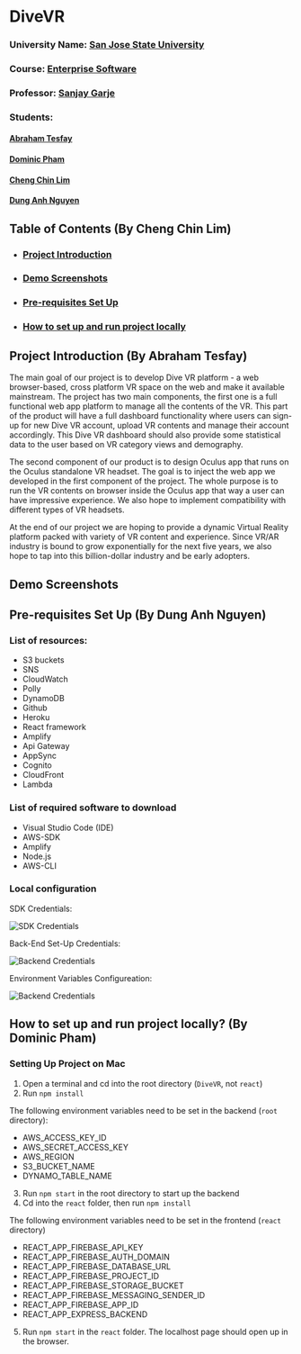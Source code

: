 # DiveVR

### University Name: [San Jose State University](http://www.sjsu.edu/)
### Course: [Enterprise Software](http://info.sjsu.edu/web-dbgen/catalog/courses/CMPE172.html)
### Professor: [Sanjay Garje](https://www.linkedin.com/in/sanjaygarje/)

### Students:
#### [Abraham Tesfay](https://www.linkedin.com/in/abraham-tesfay/)
#### [Dominic Pham](https://www.linkedin.com/in/dominic-pham-849638153/)
#### [Cheng Chin Lim](https://www.linkedin.com/in/cheng-chin-lim/)
#### [Dung Anh Nguyen](https://www.linkedin.com/in/daniel-nguyen-417162156/)

## Table of Contents (By Cheng Chin Lim)

* ### [Project Introduction](#intro)
* ### [Demo Screenshots](#demo)
* ### [Pre-requisites Set Up](#prereq)
* ### [How to set up and run project locally](#setuplocal)

<a name="intro" />

## Project Introduction (By Abraham Tesfay)
The main goal of our project is to develop Dive VR platform - a web browser-based, cross platform VR space on the web and make it available mainstream. The project has two main components, the first one is a full functional web app platform to manage all the contents of the VR.  This part of the product will have a full dashboard functionality where users can sign-up for new Dive VR account, upload VR contents and manage their account accordingly. This Dive VR dashboard should also provide some statistical data to the user based on VR category views and demography.  

The second component of our product is to design Oculus app that runs on the Oculus standalone VR headset. The goal is to inject the web app we developed in the first component of the project.  The whole purpose is to run the VR contents on browser inside the Oculus app that way a user can have impressive experience. We also hope to implement compatibility with different types of VR headsets.
 
At the end of our project we are hoping to provide a dynamic Virtual Reality platform packed with variety of VR content and experience. Since VR/AR industry is bound to grow exponentially for the next five years, we also hope to tap into this billion-dollar industry and be early adopters. 

<a name="demo" />

## Demo Screenshots 


<a name="prereq" />

## Pre-requisites Set Up (By Dung Anh Nguyen)

### List of resources:
* S3 buckets
* SNS
* CloudWatch
* Polly
* DynamoDB
* Github
* Heroku
* React framework
* Amplify
* Api Gateway
* AppSync
* Cognito
* CloudFront
* Lambda 

### List of required software to download
* Visual Studio Code (IDE)
* AWS-SDK
* Amplify
* Node.js
* AWS-CLI

### Local configuration

SDK Credentials:

![SDK Credentials](https://drive.google.com/uc?export=view&id=1Y1UHUcO9bkxFlfDofnXjy83Yyhb1Ln6r)

Back-End Set-Up Credentials:

![Backend Credentials](https://drive.google.com/uc?export=view&id=1qikjt4uOTOmldV-G1nd9XMYcxQMVKAMp)

Environment Variables Configureation:

![Backend Credentials](https://drive.google.com/uc?export=view&id=171YuJBg-7WDwlOTuLNNN9HdPEYnYgjoa)


<a name="setuplocal" />

## How to set up and run project locally? (By Dominic Pham)

### Setting Up Project on Mac

1. Open a terminal and cd into the root directory (`DiveVR`, not `react`)
2. Run `npm install`

The following environment variables need to be set in the backend (`root` directory):
* AWS_ACCESS_KEY_ID
* AWS_SECRET_ACCESS_KEY
* AWS_REGION
* S3_BUCKET_NAME
* DYNAMO_TABLE_NAME

3. Run `npm start` in the root directory to start up the backend
4. Cd into the `react` folder, then run `npm install`

The following environment variables need to be set in the frontend (`react` directory)
* REACT_APP_FIREBASE_API_KEY
* REACT_APP_FIREBASE_AUTH_DOMAIN
* REACT_APP_FIREBASE_DATABASE_URL
* REACT_APP_FIREBASE_PROJECT_ID
* REACT_APP_FIREBASE_STORAGE_BUCKET
* REACT_APP_FIREBASE_MESSAGING_SENDER_ID
* REACT_APP_FIREBASE_APP_ID
* REACT_APP_EXPRESS_BACKEND

5. Run `npm start` in the `react` folder. The localhost page should open up in the browser.

